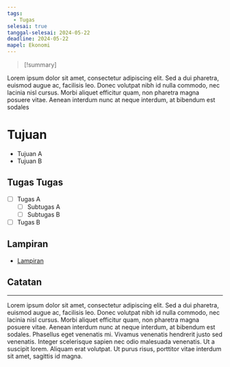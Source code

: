 ```yaml
---
tags:
  - Tugas
selesai: true
tanggal-selesai: 2024-05-22
deadline: 2024-05-22
mapel: Ekonomi
---
```

> [!summary]
> 
Lorem ipsum dolor sit amet, consectetur adipiscing elit. Sed a dui pharetra, euismod augue ac, facilisis leo. Donec volutpat nibh id nulla commodo, nec lacinia nisl cursus. Morbi aliquet efficitur quam, non pharetra magna posuere vitae. Aenean interdum nunc at neque interdum, at bibendum est sodales
# Tujuan
- Tujuan A
- Tujuan B
## Tugas Tugas
- [ ] Tugas A
	- [ ] Subtugas A
	- [ ] Subtugas B
- [ ] Tugas B
## Lampiran
- [Lampiran](https://google.com)
## Catatan
---

Lorem ipsum dolor sit amet, consectetur adipiscing elit. Sed a dui pharetra, euismod augue ac, facilisis leo. Donec volutpat nibh id nulla commodo, nec lacinia nisl cursus. Morbi aliquet efficitur quam, non pharetra magna posuere vitae. Aenean interdum nunc at neque interdum, at bibendum est sodales. Phasellus eget venenatis mi. Vivamus venenatis hendrerit justo sed venenatis. Integer scelerisque sapien nec odio malesuada venenatis. Ut a suscipit lorem. Aliquam erat volutpat. Ut purus risus, porttitor vitae interdum sit amet, sagittis id magna.